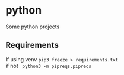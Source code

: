 # python

Some python projects

## Requirements
If using venv <code>pip3 freeze > requirements.txt</code><br>
if not <code> python3 -m pipreqs.pipreqs</code>
